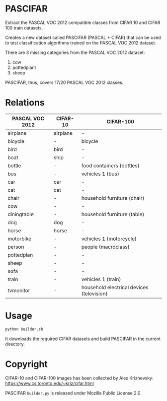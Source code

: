 PASCIFAR
========

Extract the PASCAL VOC 2012 compatible classes from CIFAR 10 and CIFAR 100 train datasets.

Creates a new dataset called PASCIFAR (PASCAL + CIFAR) that can be used to test classification algorithms trained on the PASCAL VOC 2012 dataset.

There are 3 missing categories from the PASCAL VOC 2012 dataset:

1. cow
2. pottedplant
3. sheep

PASCIFAR, thus, covers 17/20 PASCAL VOC 2012 classes.

# Relations

PASCAL VOC 2012 | CIFAR-10 | CIFAR-100
--- | --- | ---
airplane  | airplane | -
bicycle  | - | bicycle
bird  | bird | -
boat  | ship | -
bottle | - | food containers (bottles)
bus | - | vehicles 1 (bus)
car | car | -
cat | cat | -
chair | - | household furniture (chair)
cow | - | -
diningtable | - | household furniture (table)
dog | dog | -
horse | horse | -
motorbike | - | vehicles 1 (motorcycle)
person | - | people (macroclass)
pottedplan | - | -
sheep | - | -
sofa | - | -
train | - | vehicles 1 (train)
tvmonitor | - | household electrical devices (television)

# Usage

```python
python builder.sh
```

It downloads the required CIFAR datasets and build PASCIFAR in the current directory.

# Copyright

CIFAR-10 and CIFAR-100 images has been collected by Alex Krizhevsky: https://www.cs.toronto.edu/~kriz/cifar.html

PASCIFAR `builder.py` is released under Mozilla Public License 2.0.
